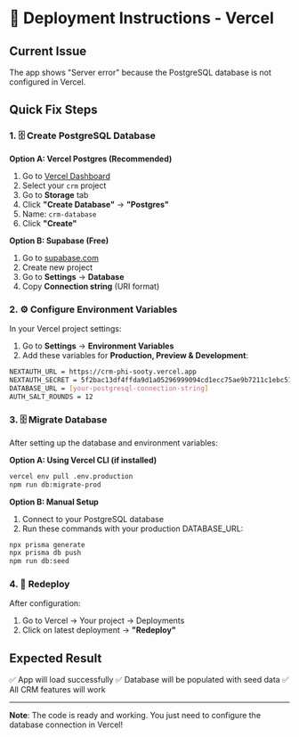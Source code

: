 # 🚀 Deployment Instructions - Vercel

## Current Issue

The app shows "Server error" because the PostgreSQL database is not configured in Vercel.

## Quick Fix Steps

### 1. 🗄️ Create PostgreSQL Database

**Option A: Vercel Postgres (Recommended)**

1. Go to [Vercel Dashboard](https://vercel.com/dashboard)
2. Select your `crm` project
3. Go to **Storage** tab
4. Click **"Create Database"** → **"Postgres"**
5. Name: `crm-database`
6. Click **"Create"**

**Option B: Supabase (Free)**

1. Go to [supabase.com](https://supabase.com)
2. Create new project
3. Go to **Settings** → **Database**
4. Copy **Connection string** (URI format)

### 2. ⚙️ Configure Environment Variables

In your Vercel project settings:

1. Go to **Settings** → **Environment Variables**
2. Add these variables for **Production, Preview & Development**:

```bash
NEXTAUTH_URL = https://crm-phi-sooty.vercel.app
NEXTAUTH_SECRET = 5f2bac13df4ffda9d1a05296999094cd1ecc75ae9b7211c1ebc51ef4b11ada30
DATABASE_URL = [your-postgresql-connection-string]
AUTH_SALT_ROUNDS = 12
```

### 3. 🗄️ Migrate Database

After setting up the database and environment variables:

**Option A: Using Vercel CLI (if installed)**

```bash
vercel env pull .env.production
npm run db:migrate-prod
```

**Option B: Manual Setup**

1. Connect to your PostgreSQL database
2. Run these commands with your production DATABASE_URL:

```bash
npx prisma generate
npx prisma db push
npm run db:seed
```

### 4. 🔄 Redeploy

After configuration:

1. Go to Vercel → Your project → Deployments
2. Click on latest deployment → **"Redeploy"**

## Expected Result

✅ App will load successfully
✅ Database will be populated with seed data
✅ All CRM features will work

---

**Note**: The code is ready and working. You just need to configure the database connection in Vercel!
